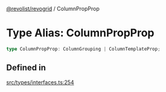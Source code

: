 [@revolist/revogrid](README.md) / ColumnPropProp

# Type Alias: ColumnPropProp

```ts
type ColumnPropProp: ColumnGrouping | ColumnTemplateProp;
```

## Defined in

[src/types/interfaces.ts:254](https://github.com/revolist/revogrid/blob/786bfc578aeb724125d022c69d878eb830c54a23/src/types/interfaces.ts#L254)
